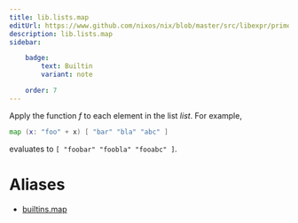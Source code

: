 ```yaml
---
title: lib.lists.map
editUrl: https://www.github.com/nixos/nix/blob/master/src/libexpr/primops.cc
description: lib.lists.map
sidebar:

    badge:
        text: Builtin
        variant: note

    order: 7
---
```


Apply the function *f* to each element in the list *list*. For
example,

```nix
map (x: "foo" + x) [ "bar" "bla" "abc" ]
```

evaluates to `[ "foobar" "foobla" "fooabc" ]`.


# Aliases

- [builtins.map](reference/builtins/builtins-map)


